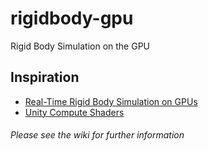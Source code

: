 # rigidbody-gpu
Rigid Body Simulation on the GPU

## Inspiration
* [Real-Time Rigid Body Simulation on GPUs](http://http.developer.nvidia.com/GPUGems3/gpugems3_ch29.html)
* [Unity Compute Shaders](https://www.youtube.com/watch?v=wf9nadEEmtw)

###### Please see the wiki for further information


